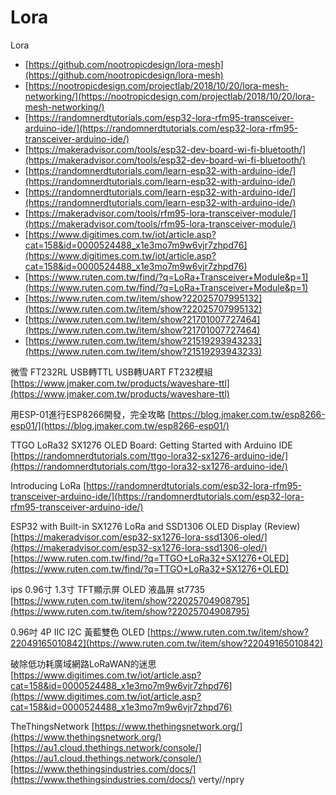 # Lora

Lora

- [https://github.com/nootropicdesign/lora-mesh](https://github.com/nootropicdesign/lora-mesh)
- [https://nootropicdesign.com/projectlab/2018/10/20/lora-mesh-networking/](https://nootropicdesign.com/projectlab/2018/10/20/lora-mesh-networking/)
- [https://randomnerdtutorials.com/esp32-lora-rfm95-transceiver-arduino-ide/](https://randomnerdtutorials.com/esp32-lora-rfm95-transceiver-arduino-ide/)
- [https://makeradvisor.com/tools/esp32-dev-board-wi-fi-bluetooth/](https://makeradvisor.com/tools/esp32-dev-board-wi-fi-bluetooth/)
- [https://randomnerdtutorials.com/learn-esp32-with-arduino-ide/](https://randomnerdtutorials.com/learn-esp32-with-arduino-ide/)
- [https://randomnerdtutorials.com/learn-esp32-with-arduino-ide/](https://randomnerdtutorials.com/learn-esp32-with-arduino-ide/)
- [https://makeradvisor.com/tools/rfm95-lora-transceiver-module/](https://makeradvisor.com/tools/rfm95-lora-transceiver-module/)
- [https://www.digitimes.com.tw/iot/article.asp?cat=158&id=0000524488_x1e3mo7m9w6vjr7zhpd76](https://www.digitimes.com.tw/iot/article.asp?cat=158&id=0000524488_x1e3mo7m9w6vjr7zhpd76)
- [https://www.ruten.com.tw/find/?q=LoRa+Transceiver+Module&p=1](https://www.ruten.com.tw/find/?q=LoRa+Transceiver+Module&p=1)
- [https://www.ruten.com.tw/item/show?22025707995132](https://www.ruten.com.tw/item/show?22025707995132)
- [https://www.ruten.com.tw/item/show?21701007727464](https://www.ruten.com.tw/item/show?21701007727464)
- [https://www.ruten.com.tw/item/show?21519293943233](https://www.ruten.com.tw/item/show?21519293943233)

微雪 FT232RL USB轉TTL USB轉UART FT232模組 [https://www.jmaker.com.tw/products/waveshare-ttl](https://www.jmaker.com.tw/products/waveshare-ttl)

用ESP-01進行ESP8266開發，完全攻略 [https://blog.jmaker.com.tw/esp8266-esp01/](https://blog.jmaker.com.tw/esp8266-esp01/)

TTGO LoRa32 SX1276 OLED Board: Getting Started with Arduino IDE [https://randomnerdtutorials.com/ttgo-lora32-sx1276-arduino-ide/](https://randomnerdtutorials.com/ttgo-lora32-sx1276-arduino-ide/)

Introducing LoRa [https://randomnerdtutorials.com/esp32-lora-rfm95-transceiver-arduino-ide/](https://randomnerdtutorials.com/esp32-lora-rfm95-transceiver-arduino-ide/)

ESP32 with Built-in SX1276 LoRa and SSD1306 OLED Display (Review)[https://makeradvisor.com/esp32-sx1276-lora-ssd1306-oled/](https://makeradvisor.com/esp32-sx1276-lora-ssd1306-oled/)[https://www.ruten.com.tw/find/?q=TTGO+LoRa32+SX1276+OLED](https://www.ruten.com.tw/find/?q=TTGO+LoRa32+SX1276+OLED)

ips 0.96寸 1.3寸 TFT顯示屏 OLED 液晶屏 st7735 [https://www.ruten.com.tw/item/show?22025704908795](https://www.ruten.com.tw/item/show?22025704908795)

0.96吋 4P IIC I2C 黃藍雙色 OLED [https://www.ruten.com.tw/item/show?22049165010842](https://www.ruten.com.tw/item/show?22049165010842)

破除低功耗廣域網路LoRaWAN的迷思 [https://www.digitimes.com.tw/iot/article.asp?cat=158&id=0000524488_x1e3mo7m9w6vjr7zhpd76](https://www.digitimes.com.tw/iot/article.asp?cat=158&id=0000524488_x1e3mo7m9w6vjr7zhpd76)

TheThingsNetwork
[https://www.thethingsnetwork.org/](https://www.thethingsnetwork.org/)[https://au1.cloud.thethings.network/console/](https://au1.cloud.thethings.network/console/)[https://www.thethingsindustries.com/docs/](https://www.thethingsindustries.com/docs/)
verty//npry
